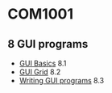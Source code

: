 # COM1001

## 8 GUI programs

- [GUI Basics](/GUI/gui-basics.md) 8.1
- [GUI Grid](/GUI/gui-grid.md) 8.2
- [Writing GUI programs](/GUI/gui-writingGuiPrograms.md) 8.3
